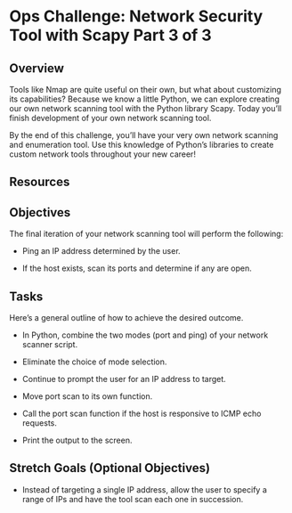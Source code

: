 # Ops Challenge: Network Security Tool with Scapy Part 3 of 3

## Overview

Tools like Nmap are quite useful on their own, but what about customizing its capabilities? Because we know a little Python, we can explore creating our own network scanning tool with the Python library Scapy. Today you’ll finish development of your own network scanning tool.

By the end of this challenge, you’ll have your very own network scanning and enumeration tool. Use this knowledge of Python’s libraries to create custom network tools throughout your new career!

## Resources

## Objectives

The final iteration of your network scanning tool will perform the following:

* Ping an IP address determined by the user.

* If the host exists, scan its ports and determine if any are open.

## Tasks

Here’s a general outline of how to achieve the desired outcome.

* In Python, combine the two modes (port and ping) of your network scanner script.

* Eliminate the choice of mode selection.

* Continue to prompt the user for an IP address to target.

* Move port scan to its own function.

* Call the port scan function if the host is responsive to ICMP echo requests.

* Print the output to the screen.

## Stretch Goals (Optional Objectives)

* Instead of targeting a single IP address, allow the user to specify a range of IPs and have the tool scan each one in succession.
